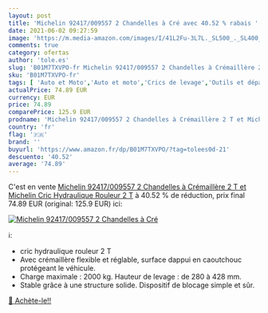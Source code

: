 ```yaml
---
layout: post
title: 'Michelin 92417/009557 2 Chandelles à Cré avec 40.52 % rabais '
date: 2021-06-02 09:27:59
image: 'https://m.media-amazon.com/images/I/41L2Fu-3L7L._SL500_._SL400_.jpg'
comments: true
category: ofertas
author: 'tole.es'
slug: 'B01M7TXVPO-fr Michelin 92417/009557 2 Chandelles à Crémaillère 2 T et...'
sku: 'B01M7TXVPO-fr'
tags: [ 'Auto et Moto','Auto et moto','Crics de levage','Outils et dépannage','Élévateurs, grues datelier et crics','Équipements garage et atelier', ]
actualPrice: 74.89 EUR
currency: EUR
price: 74.89
comparePrice: 125.9 EUR
prodname: 'Michelin 92417/009557 2 Chandelles à Crémaillère 2 T et Michelin Cric Hydraulique Rouleur 2 T'
country: 'fr'
flag: '🇫🇷'
brand: ''
buyurl: 'https://www.amazon.fr/dp/B01M7TXVPO/?tag=tolees0d-21'
descuento: '40.52'
average: '74.89'
---
```


C'est en vente [Michelin 92417/009557 2 Chandelles à Crémaillère 2 T et Michelin Cric Hydraulique Rouleur 2 T](https://www.amazon.fr/dp/B01M7TXVPO/?tag=tolees0d-21)  à  40.52 % de réduction, prix final  74.89 EUR (original: 125.9 EUR) ici:

[![Michelin 92417/009557 2 Chandelles à Cré](https://m.media-amazon.com/images/I/41L2Fu-3L7L._SL500_._SL400_.jpg)](https://www.amazon.fr/dp/B01M7TXVPO/?tag=tolees0d-21)

ℹ️:

- cric hydraulique rouleur 2 T
- Avec crémaillère flexible et réglable, surface dappui en caoutchouc protégeant le véhicule.
- Charge maximale : 2000 kg. Hauteur de levage : de 280 à 428 mm.
- Stable grâce à une structure solide. Dispositif de blocage simple et sûr.

[🛒 Achète-le!!](https://www.amazon.fr/dp/B01M7TXVPO/?tag=tolees0d-21)

